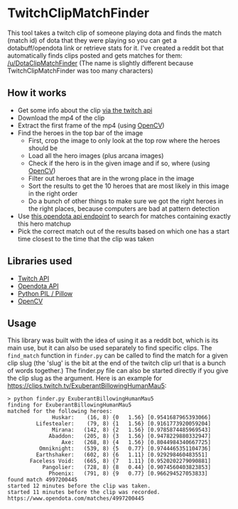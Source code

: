 # TwitchClipMatchFinder

This tool takes a twitch clip of someone playing dota and finds the match (match id) of dota that they were playing so you can get a dotabuff/opendota link or retrieve stats for it. I've created a reddit bot that automatically finds clips posted and gets matches for them: [/u/DotaClipMatchFinder](https://www.reddit.com/user/DotaClipMatchFinder) (The name is slightly different because TwitchClipMatchFinder was too many characters)

## How it works

- Get some info about the clip [via the twitch api](https://dev.twitch.tv/docs/v5/reference/clips/#get-clip)
- Download the mp4 of the clip
- Extract the first frame of the mp4 (using [OpenCV](https://opencv.org/))
- Find the heroes in the top bar of the image
    - First, crop the image to only look at the top row where the heroes should be
    - Load all the hero images (plus arcana images)
    - Check if the hero is in the given image and if so, where (using [OpenCV](https://opencv.org/))
    - Filter out heroes that are in the wrong place in the image
    - Sort the results to get the 10 heroes that are most likely in this image in the right order
    - Do a bunch of other things to make sure we got the right heroes in the right places, because computers are bad at pattern detection
- Use [this opendota api endpoint](https://docs.opendota.com/#tag/findMatches) to search for matches containing exactly this hero matchup
- Pick the correct match out of the results based on which one has a start time closest to the time that the clip was taken


## Libraries used

- [Twitch API](https://dev.twitch.tv/docs/v5/reference/clips/#get-clip)
- [Opendota API](https://docs.opendota.com/#tag/findMatches)
- [Python PIL / Pillow](https://pillow.readthedocs.io/en/stable/)
- [OpenCV](https://opencv.org/)

## Usage

This library was built with the idea of using it as a reddit bot, which is its main use, but it can also be used separately to find specific clips. The `find_match` function in `finder.py` can be called to find the match for a given clip slug (the 'slug' is the bit at the end of the twitch clip url that is a bunch of words together.) The finder.py file can also be started directly if you give the clip slug as the argument. Here is an example for https://clips.twitch.tv/ExuberantBillowingHumanMau5:

```
> python finder.py ExuberantBillowingHumanMau5
finding for ExuberantBillowingHumanMau5
matched for the following heroes:
              Huskar:    (16, 8) {0   1.56} [0.9541687965393066]
         Lifestealer:    (79, 8) {1   1.56} [0.9161773920059204]
              Mirana:   (142, 8) {2   1.56} [0.9785874485969543]
             Abaddon:   (205, 8) {3   1.56} [0.9478229880332947]
                 Axe:   (268, 8) {4   1.56} [0.8044984340667725]
          Omniknight:   (539, 8) {5   0.77} [0.9744465351104736]
         Earthshaker:   (602, 8) {6   1.11} [0.929298460483551]
       Faceless Void:   (665, 8) {7   1.11} [0.9520202279090881]
           Pangolier:   (728, 8) {8   0.44} [0.9074560403823853]
             Phoenix:   (791, 8) {9   0.77} [0.966294527053833]
found match 4997200445
started 12 minutes before the clip was taken.
started 11 minutes before the clip was recorded.
https://www.opendota.com/matches/4997200445
```